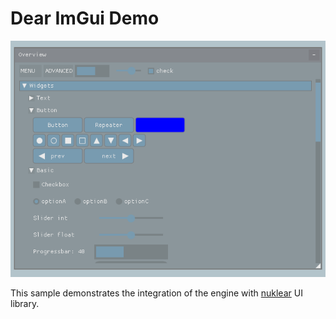 # Dear ImGui Demo

![](Screenshot.png)

This sample demonstrates the integration of the engine with [nuklear](https://github.com/vurtun/nuklear) UI library.
